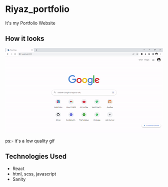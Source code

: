 # Riyaz_portfolio
It's my Portfolio Website


## How it looks


![Finished App](https://github.com/Riyazmansuri/ScreenShots/blob/main/my_portfolio.gif)


ps:- it's a low quality gif

## Technologies Used

- React
- html, scss, javascript
- Sanity
